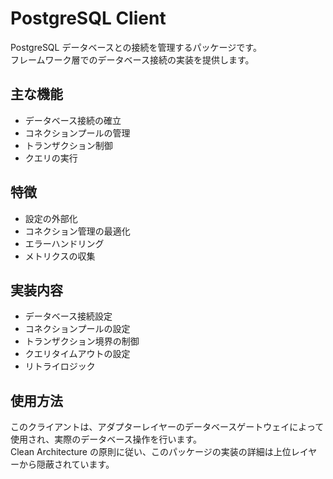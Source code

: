 # PostgreSQL Client

PostgreSQL データベースとの接続を管理するパッケージです。  
フレームワーク層でのデータベース接続の実装を提供します。

## 主な機能

- データベース接続の確立
- コネクションプールの管理
- トランザクション制御
- クエリの実行

## 特徴

- 設定の外部化
- コネクション管理の最適化
- エラーハンドリング
- メトリクスの収集

## 実装内容

- データベース接続設定
- コネクションプールの設定
- トランザクション境界の制御
- クエリタイムアウトの設定
- リトライロジック

## 使用方法

このクライアントは、アダプターレイヤーのデータベースゲートウェイによって使用され、実際のデータベース操作を行います。  
Clean Architecture の原則に従い、このパッケージの実装の詳細は上位レイヤーから隠蔽されています。
